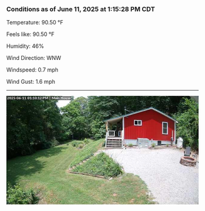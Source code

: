 ### Conditions as of June 11, 2025 at 1:15:28 PM CDT 

Temperature: 90.50 &deg;F

Feels like: 90.50 &deg;F

Humidity: 46%

Wind Direction: WNW

Windspeed: 0.7 mph

Wind Gust: 1.6 mph

---

<img src="./images/latest.jpeg"/>

